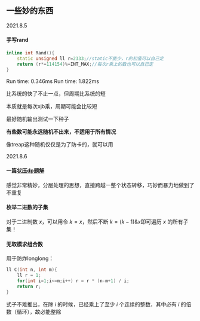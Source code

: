 ## 一些妙的东西



2021.8.5

#### 手写rand

```c++
inline int Rand(){
    static unsigned ll r=2333;//static不能少，r的初值可以自己定
    return (r*=114154)%=INT_MAX;//每次r乘上的数也可以自己定
}
```

Run time: 0.346ms
Run time: 1.822ms

比系统的快了不止一点，但周期比系统的短

本质就是每次xjb乘，周期可能会比较短

最好随机输出测试一下种子

**有些数可能永远随机不出来，不适用于所有情况**

像treap这种随机仅仅是为了防卡的，就可以用





2021.8.6

#### 一篇[状压dp题解](https://www.cnblogs.com/GoldenPotato/p/9599666.html)

感觉非常精妙，分层处理的思想，直接跨越一整个状态转移，巧妙而暴力地做到了不重复

#### 枚举二进数的子集

对于二进制数 $x$​，可以用令 $k=x$，然后不断 $k=(k-1)\&x$​ 即可遍历 $x$ 的所有子集！



#### 无取模求组合数

用于防炸longlong：

```c++
ll C(int n, int m){
    ll r = 1;
    for(int i=1;i<=m;i++) r = r * (n-m+1) / i;
    return r;
}
```

式子不难推出，在除 $i$ 的时候，已经乘上了至少 $i$ 个连续的整数，其中必有 $i$ 的倍数（循环），故必能整除

